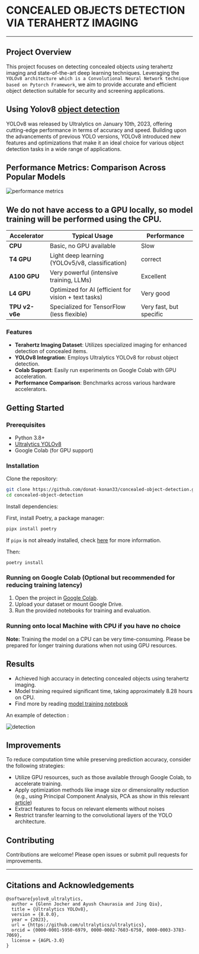 # CONCEALED OBJECTS DETECTION VIA TERAHERTZ IMAGING
---

## Project Overview

This project focuses on detecting concealed objects using terahertz imaging and state-of-the-art deep learning techniques. Leveraging the ``YOLOv8 architecture which is a Convolutional Neural Network technique based on Pytorch Framework``, we aim to provide accurate and efficient object detection suitable for security and screening applications.

## Using Yolov8 [object detection](https://docs.ultralytics.com/models/yolov8/)

YOLOv8 was released by Ultralytics on January 10th, 2023, offering cutting-edge performance in terms of accuracy and speed. Building upon the advancements of previous YOLO versions, YOLOv8 introduced new features and optimizations that make it an ideal choice for various object detection tasks in a wide range of applications.

## Performance Metrics: Comparison Across Popular Models

![performance metrics](assets/images/performance-metrics-comparison.png)


We do not have access to a GPU locally, so model training will be performed using the CPU.
---

| Accelerator    | Typical Usage                                         | Performance                  |
| -------------- | ----------------------------------------------------- | ---------------------------- |
| **CPU**        | Basic, no GPU available                               | Slow                         |
| **T4 GPU**     | Light deep learning (YOLOv5/v8, classification)       | correct                      |
| **A100 GPU**   | Very powerful (intensive training, LLMs)              | Excellent                    |
| **L4 GPU**     | Optimized for AI (efficient for vision + text tasks)  | Very good                    |
| **TPU v2-v6e** | Specialized for TensorFlow (less flexible)            | Very fast, but specific      |


### Features

- **Terahertz Imaging Dataset**: Utilizes specialized imaging for enhanced detection of concealed items.
- **YOLOv8 Integration**: Employs Ultralytics YOLOv8 for robust object detection.
- **Colab Support**: Easily run experiments on Google Colab with GPU acceleration.
- **Performance Comparison**: Benchmarks across various hardware accelerators.

## Getting Started

### Prerequisites

- Python 3.8+
- [Ultralytics YOLOv8](https://github.com/ultralytics/ultralytics)
- Google Colab (for GPU support)

### Installation

Clone the repository:
```bash
git clone https://github.com/donat-konan33/concealed-object-detection.git
cd concealed-object-detection
```

Install dependencies:

First, install Poetry, a package manager:
```bash
pipx install poetry
```
If ``pipx`` is not already installed, check [here](https://pipx.pypa.io/stable/installation/) for more information.

Then:

```
poetry install
```

### Running on Google Colab (Optional but recommended for reducing training latency)

1. Open the project in [Google Colab](https://colab.research.google.com/).
2. Upload your dataset or mount Google Drive.
3. Run the provided notebooks for training and evaluation.

### Running onto local Machine with CPU if you have no choice
**Note:** Training the model on a CPU can be very time-consuming. Please be prepared for longer training durations when not using GPU resources.

## Results
- Achieved high accuracy in detecting concealed objects using terahertz imaging.
- Model training required significant time, taking approximately 8.28 hours on CPU.
- Find more by reading [model training notebook](notebooks/3_model_training.ipynb)

An example of detection :

![detection](assets/images/object_or_not.png)


## Improvements
To reduce computation time while preserving prediction accuracy, consider the following strategies:
- Utilize GPU resources, such as those available through Google Colab, to accelerate training.
- Apply optimization methods like image size or dimensionality reduction (e.g., using Principal Component Analysis, PCA as show in this relevant [article](https://www.mdpi.com/1424-8220/21/4/1186))
- Extract features to focus on relevant elements without noises
- Restrict transfer learning to the convolutional layers of the YOLO architecture.

## Contributing

Contributions are welcome! Please open issues or submit pull requests for improvements.

---
## Citations and Acknowledgements

```
@software{yolov8_ultralytics,
  author = {Glenn Jocher and Ayush Chaurasia and Jing Qiu},
  title = {Ultralytics YOLOv8},
  version = {8.0.0},
  year = {2023},
  url = {https://github.com/ultralytics/ultralytics},
  orcid = {0000-0001-5950-6979, 0000-0002-7603-6750, 0000-0003-3783-7069},
  license = {AGPL-3.0}
}
```
